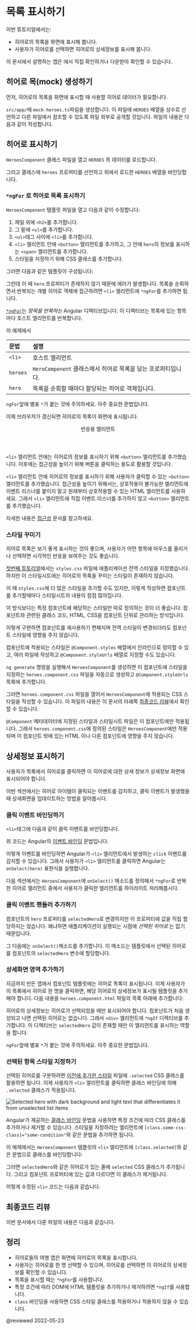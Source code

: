 <!--
# Display a selection list
-->
# 목록 표시하기

<!--
This tutorial shows you how to:

* Expand the Tour of Heroes application to display a list of heroes.
* Allow users to select a hero and display the hero's details.

<div class="alert is-helpful">

For the sample application that this page describes, see the <live-example></live-example>.

</div>
-->
이번 튜토리얼에서는:

* 히어로의 목록을 화면에 표시해 봅니다.
* 사용자가 히어로를 선택하면 히어로의 상세정보를 표시해 봅니다.

<div class="alert is-helpful">

이 문서에서 설명하는 앱은 <live-example></live-example>에서 직접 확인하거나 다운받아 확인할 수 있습니다.

</div>


<!--
## Create mock heroes
-->
## 히어로 목(mock) 생성하기

<!--
The first step is to create some heroes to display.

Create a file called `mock-heroes.ts` in the `src/app/` directory.
Define a `HEROES` constant as an array of ten heroes and export it.
The file should look like this.

<code-example header="src/app/mock-heroes.ts" path="toh-pt2/src/app/mock-heroes.ts"></code-example>
-->
먼저, 히어로의 목록을 화면에 표시할 때 사용할 히어로 데이터가 필요합니다.

`src/app/`에 `mock-heroes.ts`파일을 생성합니다.
이 파일에 `HEROES` 배열을 상수로 선언하고 다른 파일에서 참조할 수 있도록 파일 외부로 공개할 것입니다.
파일의 내용은 다음과 같이 작성합니다.

<code-example header="src/app/mock-heroes.ts" path="toh-pt2/src/app/mock-heroes.ts"></code-example>


<!--
## Displaying heroes
-->
## 히어로 표시하기

<!--
Open the `HeroesComponent` class file and import the mock `HEROES`.

<code-example header="src/app/heroes/heroes.component.ts (import HEROES)" path="toh-pt2/src/app/heroes/heroes.component.ts" region="import-heroes"></code-example>

In `HeroesComponent` class, define a component property called `heroes` to expose the `HEROES` array for binding.

<code-example header="src/app/heroes/heroes.component.ts" path="toh-pt2/src/app/heroes/heroes.component.ts" region="component"></code-example>
-->
`HeroesComponent` 클래스 파일을 열고 `HEROES` 목 데이터를 로드합니다.

<code-example header="src/app/heroes/heroes.component.ts (HEROES 로드하기)" path="toh-pt2/src/app/heroes/heroes.component.ts" region="import-heroes"></code-example>

그리고 클래스에 `heroes` 프로퍼티를 선언하고 위에서 로드한 `HEROES` 배열을 바인딩합니다.

<code-example header="src/app/heroes/heroes.component.ts" path="toh-pt2/src/app/heroes/heroes.component.ts" region="component"></code-example>


<!--
### List heroes with `*ngFor`
-->
### `*ngFor` 로 히어로 목록 표시하기

<!--
Open the `HeroesComponent` template file and make the following changes:

1.  Add an `<h2>` at the top.
2.  Below the `<h2>`, add a `<ul>` element.
3.  In the `<ul>` element, insert an `<li>`.
4.  Place a `<button>` inside the `<li>` that displays properties of a `hero` inside `<span>` elements.
5.  Add CSS classes to style the component.

to look like this:

<code-example header="heroes.component.html (heroes template)" path="toh-pt2/src/app/heroes/heroes.component.1.html" region="list"></code-example>

That displays an error since the `hero` property doesn't exist.
To have access to each individual hero and list them all, add an `*ngFor` to the `<li>` to iterate through the list of heroes:

<code-example path="toh-pt2/src/app/heroes/heroes.component.1.html" region="li"></code-example>

The [`*ngFor`](guide/built-in-directives#ngFor) is Angular's *repeater* directive.
It repeats the host element for each element in a list.

The syntax in this example is as follows:

| Syntax   | Details |
|:---      |:---     |
| `<li>`   | The host element.                                                                  |
| `heroes` | Holds the mock heroes list from the `HeroesComponent` class, the mock heroes list. |
| `hero`   | Holds the current hero object for each iteration through the list.                 |

<div class="alert is-important">

Don't forget to put the asterisk `*` in front of `ngFor`.
It's a critical part of the syntax.

</div>

After the browser refreshes, the list of heroes appears.

<div class="callout is-helpful">

<header>Interactive elements</header>

Inside the `<li>` element, add a `<button>` element to wrap the hero's details, and then make the hero clickable. To improve accessibility, use HTML elements that are inherently interactive instead of adding an event listener to a non-interactive element. In this case, the interactive `<button>` element is used instead of adding an event to the `<li>` element.

For more details on accessibility, see [Accessibility in Angular](guide/accessibility).

</div>
-->
`HeroesComponent` 템플릿 파일을 열고 다음과 같이 수정합니다:

1.  제일 위에 `<h2>`를 추가합니다.
2.  그 밑에 `<ul>`를 추가합니다.
3.  `<ul>`태그 사이에 `<li>`를 추가합니다.
4.  `<li>` 엘리먼트 안에 `<button>` 엘리먼트를 추가하고, 그 안에 `hero`의 정보를 표시하는 `<span>` 엘리먼트를 추가합니다.
5.  스타일을 지정하기 위해 CSS 클래스를 추가합니다.

그러면 다음과 같은 템플릿이 구성됩니다:

<code-example header="heroes.component.html (히어로 목록 템플릿)" path="toh-pt2/src/app/heroes/heroes.component.1.html" region="list"></code-example>

그런데 이 때 `hero` 프로퍼티가 존재하지 않기 때문에 에러가 발생합니다.
목록을 순회하면서 반복되는 개별 히어로 객체에 접근하려면 `<li>` 엘리먼트에 `*ngFor`를 추가하면 됩니다.

<code-example path="toh-pt2/src/app/heroes/heroes.component.1.html" region="li"></code-example>

[`*ngFor`](guide/built-in-directives#ngFor)는 _항목을 반복하는_ Angular 디렉티브입니다.
이 디렉티브는 목록에 있는 항목마다 호스트 엘리먼트를 반복합니다.

이 예제에서

| 문법       | 설명                                        |
|:---------|:------------------------------------------|
| `<li>`   | 호스트 엘리먼트                                  |
| `heroes` | `HeroComponent` 클래스에서 히어로 목록을 담는 프로퍼티입니다. |
| `hero`   | 목록을 순회할 때마다 할당되는 히어로 객체입니다.               |

<div class="alert is-important">

`ngFor`앞에 별표 `*`가 붙는 것에 주의하세요.
아주 중요한 문법입니다.

</div>

이제 브라우저가 갱신되면 히어로의 목록이 화면에 표시됩니다.

<div class="callout is-helpful">

<header>반응용 엘리먼트</header>

`<li>` 엘리먼트 안에는 히어로의 정보를 표시하기 위해 `<button>` 엘리먼트를 추가했습니다. 이후에는 접근성을 높이기 위해 버튼을 클릭하는 용도로 활용할 것입니다.

`<li>` 엘리먼트 안에 히어로의 정보를 표시하기 위해 사용자가 클릭할 수 있는 `<button>` 엘리먼트를 추가했습니다.
접근성을 높이기 위해서는, 상호작용이 불가능한 엘리먼트에 이벤트 리스너를 붙이지 말고 원래부터 상호작용할 수 있는 HTML 엘리먼트를 사용하세요.
그래서 `<li>` 엘리먼트에 직접 이벤트 리스너를 추가하지 않고 `<button>` 엘리먼트를 추가했습니다.

자세한 내용은 [접근성](guide/accessibility) 문서를 참고하세요.

</div>


<a id="styles"></a>

<!--
### Style the heroes
-->
### 스타일 꾸미기

<!--
The heroes list should be attractive and should respond visually when users
hover over and select a hero from the list.

In the [first tutorial](tutorial/tour-of-heroes/toh-pt0#app-wide-styles), you set the basic styles for the entire application in `styles.css`.
That style sheet didn't include styles for this list of heroes.

You could add more styles to `styles.css` and keep growing that style sheet as you add components.

You may prefer instead to define private styles for a specific component. This keeps everything a component needs, such as the code, the HTML, and the CSS, together in one place.

This approach makes it easier to re-use the component somewhere else and deliver the component's intended appearance even if the global styles are different.

You define private styles either inline in the `@Component.styles` array or as style sheet files identified in the `@Component.styleUrls` array.

When the `ng generate` created the `HeroesComponent`, it created an empty `heroes.component.css` style sheet for the `HeroesComponent` and pointed to it in `@Component.styleUrls` like this.

<code-example header="src/app/heroes/heroes.component.ts (@Component)" path="toh-pt2/src/app/heroes/heroes.component.ts" region="metadata"></code-example>

Open the `heroes.component.css` file and paste in the private CSS styles for the `HeroesComponent` from the [final code review](#final-code-review).

<div class="alert is-important">

Styles and style sheets identified in `@Component` metadata are scoped to that specific component.
The `heroes.component.css` styles apply only to the `HeroesComponent` and don't affect the outer HTML or the HTML in any other component.

</div>
-->
히어로 목록은 보기 좋게 표시하는 것이 좋으며, 사용자가 어떤 항목에 마우스를 올리거나 선택하면 시각적인 반응을 보여주는 것도 좋습니다.

[첫번째 튜토리얼](tutorial/tour-of-heroes/toh-pt0#app-wide-styles)에서는 `styles.css` 파일에 애플리케이션 전역 스타일을 지정했습니다.
하지만 이 스타일시트에는 히어로의 목록을 꾸미는 스타일이 존재하지 않습니다.

이 때 `styles.css`에 더 많은 스타일을 추가할 수도 있지만, 이렇게 작성하면 컴포넌트를 추가할때마다 스타일시트의 내용이 점점 많아집니다.

이 방식보다는 특정 컴포넌트에 해당하는 스타일만 따로 정의하는 것이 더 좋습니다.
컴포넌트와 관련된 클래스 코드, HTML, CSS을 컴포넌트 단위로 관리하는 방식입니다.

이렇게 구현하면 컴포넌트를 재사용하기 편해지며 전역 스타일이 변경되더라도 컴포넌트 스타일에 영향을 주지 않습니다.

컴포넌트에 적용되는 스타일은 `@Component.styles` 배열에서 인라인으로 정의할 수 있고, 여러 파일에 작성하고 `@Component.styleUrls` 배열로 지정할 수도 있습니다.

`ng generate` 명령을 실행해서 `HeroesComponent`를 생성하면 이 컴포넌트에 스타일을 지정하는 `heroes.component.css` 파일을 자동으로 생성하고 `@Component.styleUrls` 목록에 추가합니다.

<code-example header="src/app/heroes/heroes.component.ts (@Component)" path="toh-pt2/src/app/heroes/heroes.component.ts" region="metadata"></code-example>

그러면 `heroes.component.css` 파일을 열어서 `HeroesComponent`에 적용되는 CSS 스타일을 작성할 수 있습니다.
이 파일의 내용은 이 문서의 아래쪽 [최종코드 리뷰](#final-code-review)에서 확인할 수 있습니다.

<div class="alert is-important">

`@Component` 메타데이터에 지정된 스타일과 스타일시트 파일은 이 컴포넌트에만 적용됩니다.
그래서 `heroes.component.css`에 정의된 스타일은 `HeroesComponent`에만 적용되며 이 컴포넌트 밖에 있는 HTML 이나 다른 컴포넌트에 영향을 주지 않습니다.

</div>


<!--
## Viewing details
-->
## 상세정보 표시하기

<!--
When the user clicks a hero in the list, the component should display the selected hero's details at the bottom of the page.

The code in this section listens for the hero item click event and display/update the hero details.
-->
사용자가 목록에서 히어로를 클릭하면 이 히어로에 대한 상세 정보가 상세정보 화면에 표시되어야 합니다.

이번 섹션에서는 히어로 아이템이 클릭되는 이벤트를 감지하고, 클릭 이벤트가 발생했을 때 상세화면을 업데이트하는 방법을 알아봅시다.


<!--
### Add a click event binding
-->
### 클릭 이벤트 바인딩하기

<!--
Add a click event binding to the `<button>` in the `<li>` like this:

<code-example header="heroes.component.html (template excerpt)" path="toh-pt2/src/app/heroes/heroes.component.1.html" region="selectedHero-click"></code-example>

This is an example of Angular's [event binding](guide/event-binding) syntax.

The parentheses around `click` tell Angular to listen for the `<button>` element's `click` event.
When the user clicks in the `<button>`, Angular executes the `onSelect(hero)` expression.

In the next section, define an `onSelect()` method in `HeroesComponent` to display the hero that was defined in the `*ngFor` expression.
-->
`<li>`태그에 다음과 같이 클릭 이벤트를 바인딩합니다.

<code-example header="heroes.component.html (템플릿 일부)" path="toh-pt2/src/app/heroes/heroes.component.1.html" region="selectedHero-click"></code-example>

위 코드는 Angular의 [이벤트 바인딩](guide/event-binding) 문법입니다.

이렇게 이벤트를 바인딩하면 Angular가 `<li>` 엘리먼트에서 발생하는 `click` 이벤트를 감지할 수 있습니다.
그래서 사용자가 `<li>` 엘리먼트를 클릭하면 Angular는 `onSelect(hero)` 표현식을 실행합니다.

다음 섹션에서는 `HeroesComponent`에 `onSelect()` 메소드를 정의해서 `*ngFor`로 반복한 히어로 엘리먼트 중에서 사용자가 클릭한 엘리먼트를 하이라이트 처리해봅시다.


<!--
### Add the click event handler
-->
### 클릭 이벤트 핸들러 추가하기

<!--
Rename the component's `hero` property to `selectedHero` but don't assign any value to it since there is no *selected hero* when the application starts.

Add the following `onSelect()` method, which assigns the clicked hero from the template to the component's `selectedHero`.

<code-example header="src/app/heroes/heroes.component.ts (onSelect)" path="toh-pt2/src/app/heroes/heroes.component.ts" region="on-select"></code-example>
-->
컴포넌트의 `hero` 프로퍼티를 `selectedHero`로 변경하지만 이 프로퍼티에 값을 직접 할당하지는 않습니다.
왜냐하면 애플리케이션이 실행되는 시점에 *선택된 히어로* 는 없기 때문입니다.

그 다음에는 `onSelect()`메소드를 추가합니다. 이 메소드는 템플릿에서 선택된 히어로를 컴포넌트의 `selectedHero` 변수에 할당합니다.

<code-example header="src/app/heroes/heroes.component.ts (onSelect())" path="toh-pt2/src/app/heroes/heroes.component.ts" region="on-select"></code-example>


<!--
### Add a details section
-->
### 상세화면 영역 추가하기

<!--
Currently, you have a list in the component template.
To show details about a hero when you click their name in the list, add a section
in the template that displays their details.
Add the following to `heroes.component.html` beneath the list section:

<code-example header="heroes.component.html (selected hero details)" path="toh-pt2/src/app/heroes/heroes.component.html" region="selectedHero-details"></code-example>

The hero details should only be displayed when a hero is selected. When a component is created initially, there is no selected hero. Add the `*ngIf` directive to the `<div>` that wraps the hero details. This directive tells Angular to render the section only when the `selectedHero` is defined after it has been selected by clicking on a hero.

<div class="alert is-important">

Don't forget the asterisk `*` character in front of `ngIf`.
It's a critical part of the syntax.

</div>
-->
지금까지 만든 앱에서 컴포넌트 템플릿에는 히어로 목록이 표시됩니다.
이제 사용자가 이 목록에서 히어로 한 명을 클릭하면, 해당 히어로의 상세정보가 표시될 탬플릿을 추가해야 합니다.
다음 내용을 `heroes.component.html` 파일의 목록 아래에 추가합니다:

<code-example header="heroes.component.html (히어로 상세정보)" path="toh-pt2/src/app/heroes/heroes.component.html" region="selectedHero-details"></code-example>

히어로의 상세정보는 히어로가 선택되었을 때만 표시되어야 합니다.
컴포넌트가 처음 생성되고 나면 선택된 히어로는 없습니다.
그래서 `<div>` 엘리먼트에 `*ngIf` 디렉티브를 추가합니다.
이 디렉티브는 `selectedHero` 값이 존재할 때만 이 엘리먼트를 표시하는 역할을 합니다.

<div class="alert is-important">

`ngFor`앞에 별표 `*`가 붙는 것에 주의하세요.
아주 중요한 문법입니다.

</div>


<!--
### Style the selected hero
-->
### 선택된 항목 스타일 지정하기

<!--
To help identify the selected hero, you can use the `.selected` CSS class in the [styles you added earlier](#styles).
To apply the `.selected` class to the `<li>` when the user clicks it, use class binding.

<div class="lightbox">

<img alt="Selected hero with dark background and light text that differentiates it from unselected list items" src="generated/images/guide/toh/heroes-list-selected.png">

</div>

Angular's [class binding](guide/class-binding) can add and remove a CSS class conditionally.
Add `[class.some-css-class]="some-condition"` to the element you want to style.

Add the following `[class.selected]` binding to the `<button>` in the `HeroesComponent` template:

<code-example header="heroes.component.html (toggle the 'selected' CSS class)" path="toh-pt2/src/app/heroes/heroes.component.1.html" region="class-selected"></code-example>

When the current row hero is the same as the `selectedHero`, Angular adds the `selected` CSS class.
When the two heroes are different, Angular removes the class.

The finished `<li>` looks like this:

<code-example header="heroes.component.html (list item hero)" path="toh-pt2/src/app/heroes/heroes.component.html" region="li"></code-example>
-->
선택된 히어로를 구분하려면 [이전에 추가한 스타일](#styles) 파일에 `.selected` CSS 클래스를 활용하면 됩니다.
이제 사용자가 `<li>` 엘리먼트를 클릭하면 클래스 바인딩에 의해 `.selected` 클래스가 적용됩니다.

<div class="lightbox">

<img alt="Selected hero with dark background and light text that differentiates it from unselected list items" src="generated/images/guide/toh/heroes-list-selected.png">

</div>

Angular가 제공하는 [클래스 바인딩](guide/class-binding) 문법을 사용하면 특정 조건에 따라 CSS 클래스를 추가하거나 제거할 수 있습니다.
스타일을 지정하려는 엘리먼트에 `[class.some-css-class]="some-condition"`와 같은 문법을 추가하면 됩니다.

이 예제에서는 `HeroesComponent` 템플릿의 `<li>` 엘리먼트에 `[class.selected]`와 같은 문법으로 클래스를 바인딩합니다:

<code-example header="heroes.component.html (toggle the 'selected' CSS class)" path="toh-pt2/src/app/heroes/heroes.component.1.html" region="class-selected"></code-example>

그러면 `selectedHero`와 같은 히어로가 있는 줄에 `selected` CSS 클래스가 추가됩니다.
그리고 컴포넌트 프로퍼티에 있는 값과 다르다면 이 클래스가 제거됩니다.

이렇게 수정된 `<li>` 코드는 다음과 같습니다.

<code-example header="heroes.component.html (히어로 목록)" path="toh-pt2/src/app/heroes/heroes.component.html" region="li"></code-example>

<a id="final-code-review"></a>

<!--
## Final code review
-->
## 최종코드 리뷰

<!--
Here are the code files discussed on this page, including the `HeroesComponent` styles.

<code-tabs>
    <code-pane header="src/app/mock-heroes.ts" path="toh-pt2/src/app/mock-heroes.ts"></code-pane>
    <code-pane header="src/app/heroes/heroes.component.ts" path="toh-pt2/src/app/heroes/heroes.component.ts"></code-pane>
    <code-pane header="src/app/heroes/heroes.component.html" path="toh-pt2/src/app/heroes/heroes.component.html"></code-pane>
    <code-pane header="src/app/heroes/heroes.component.css" path="toh-pt2/src/app/heroes/heroes.component.css"></code-pane>
</code-tabs>
-->
이번 문서에서 다룬 파일의 내용은 다음과 같습니다.

<code-tabs>
    <code-pane header="src/app/mock-heroes.ts" path="toh-pt2/src/app/mock-heroes.ts"></code-pane>
    <code-pane header="src/app/heroes/heroes.component.ts" path="toh-pt2/src/app/heroes/heroes.component.ts"></code-pane>
    <code-pane header="src/app/heroes/heroes.component.html" path="toh-pt2/src/app/heroes/heroes.component.html"></code-pane>
    <code-pane header="src/app/heroes/heroes.component.css" path="toh-pt2/src/app/heroes/heroes.component.css"></code-pane>
</code-tabs>


<!--
## Summary
-->
## 정리

<!--
*   The Tour of Heroes application displays a list of heroes with a detail view.
*   The user can select a hero and see that hero's details.
*   You used `*ngFor` to display a list.
*   You used `*ngIf` to conditionally include or exclude a block of HTML.
*   You can toggle a CSS style class with a `class` binding.
-->
*   히어로들의 여행 앱은 화면에 히어로의 목록을 표시합니다.
*   사용자는 히어로를 한 명 선택할 수 있으며, 히어로를 선택하면 이 히어로의 상세정보를 확인할 수 있습니다.
*   목록을 표시할 때는 `*ngFor`를 사용합니다.
*   특정 조건에 따라 DOM에 HTML 템플릿을 추가하거나 제거하려면 `*ngIf`를 사용합니다.
*   `class` 바인딩을 사용하면 CSS 스타일 클래스를 적용하거나 적용하지 않을 수 있습니다.

@reviewed 2022-05-23
